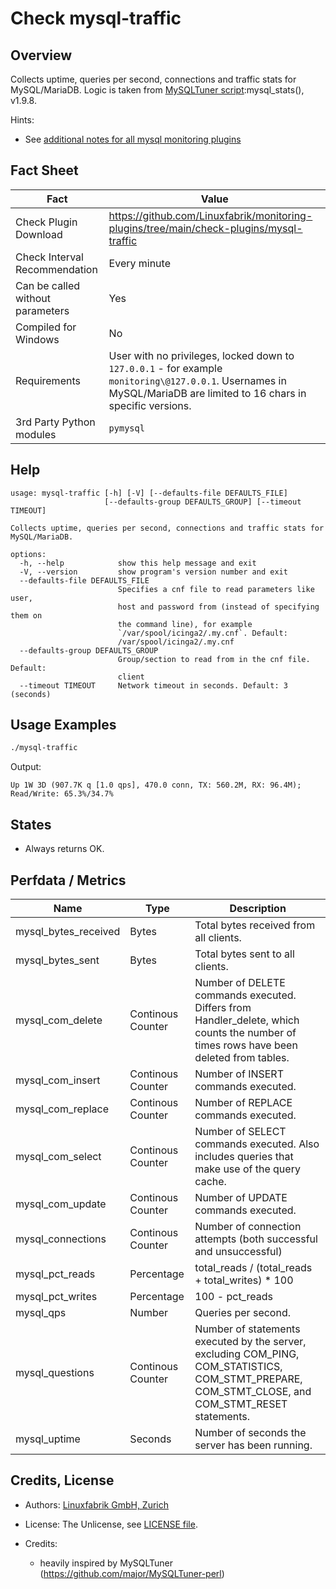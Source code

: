 # Check mysql-traffic

## Overview

Collects uptime, queries per second, connections and traffic stats for MySQL/MariaDB. Logic is taken from [MySQLTuner script](https://github.com/major/MySQLTuner-perl):mysql_stats(), v1.9.8.

Hints:

* See [additional notes for all mysql monitoring plugins](https://github.com/Linuxfabrik/monitoring-plugins/blob/main/PLUGINS-MYSQL.md)


## Fact Sheet

| Fact | Value |
|----|----|
| Check Plugin Download                 | <https://github.com/Linuxfabrik/monitoring-plugins/tree/main/check-plugins/mysql-traffic> |
| Check Interval Recommendation         | Every minute |
| Can be called without parameters      | Yes |
| Compiled for Windows                  | No |
| Requirements                          | User with no privileges, locked down to `127.0.0.1` - for example `monitoring\@127.0.0.1`. Usernames in MySQL/MariaDB are limited to 16 chars in specific versions. |
| 3rd Party Python modules              | `pymysql` |


## Help

```text
usage: mysql-traffic [-h] [-V] [--defaults-file DEFAULTS_FILE]
                     [--defaults-group DEFAULTS_GROUP] [--timeout TIMEOUT]

Collects uptime, queries per second, connections and traffic stats for
MySQL/MariaDB.

options:
  -h, --help            show this help message and exit
  -V, --version         show program's version number and exit
  --defaults-file DEFAULTS_FILE
                        Specifies a cnf file to read parameters like user,
                        host and password from (instead of specifying them on
                        the command line), for example
                        `/var/spool/icinga2/.my.cnf`. Default:
                        /var/spool/icinga2/.my.cnf
  --defaults-group DEFAULTS_GROUP
                        Group/section to read from in the cnf file. Default:
                        client
  --timeout TIMEOUT     Network timeout in seconds. Default: 3 (seconds)
```


## Usage Examples

```bash
./mysql-traffic
```

Output:

```text
Up 1W 3D (907.7K q [1.0 qps], 470.0 conn, TX: 560.2M, RX: 96.4M); Read/Write: 65.3%/34.7%
```


## States

* Always returns OK.


## Perfdata / Metrics

| Name | Type | Description |
|----|----|----|
| mysql_bytes_received | Bytes | Total bytes received from all clients. |
| mysql_bytes_sent | Bytes | Total bytes sent to all clients. |
| mysql_com_delete | Continous Counter | Number of DELETE commands executed. Differs from Handler_delete, which counts the number of times rows have been deleted from tables. |
| mysql_com_insert | Continous Counter | Number of INSERT commands executed. |
| mysql_com_replace | Continous Counter | Number of REPLACE commands executed. |
| mysql_com_select | Continous Counter | Number of SELECT commands executed. Also includes queries that make use of the query cache. |
| mysql_com_update | Continous Counter | Number of UPDATE commands executed. |
| mysql_connections | Continous Counter | Number of connection attempts (both successful and unsuccessful) |
| mysql_pct_reads | Percentage | total_reads / (total_reads + total_writes) \* 100 |
| mysql_pct_writes | Percentage | 100 - pct_reads |
| mysql_qps | Number | Queries per second. |
| mysql_questions | Continous Counter | Number of statements executed by the server, excluding COM_PING, COM_STATISTICS, COM_STMT_PREPARE, COM_STMT_CLOSE, and COM_STMT_RESET statements. |
| mysql_uptime | Seconds | Number of seconds the server has been running. |


## Credits, License

* Authors: [Linuxfabrik GmbH, Zurich](https://www.linuxfabrik.ch)

* License: The Unlicense, see [LICENSE file](https://unlicense.org/).

* Credits:

    * heavily inspired by MySQLTuner (<https://github.com/major/MySQLTuner-perl>)
